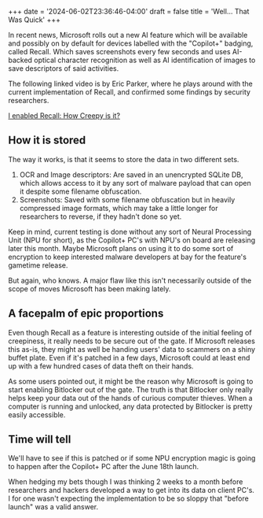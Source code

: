 +++
date = '2024-06-02T23:36:46-04:00'
draft = false
title = 'Well... That Was Quick'
+++

In recent news, Microsoft rolls out a new AI feature which will be available and possibly on by default for devices labelled with the "Copilot+" badging, called Recall. Which saves screenshots every few seconds and uses AI-backed optical character recognition as well as AI identification of images to save descriptors of said activities.

The following linked video is by Eric Parker, where he plays around with the current implementation of Recall, and confirmed some findings by security researchers.

[I enabled Recall: How Creepy is it?](https://youtu.be/N9DnwB02hJw?si=jFHRNx_YjFlLnFoD)

## How it is stored

The way it works, is that it seems to store the data in two different sets.

1. OCR and Image descriptors: Are saved in an unencrypted SQLite DB, which allows access to it by any sort of malware payload that can open it despite some filename obfuscation.
2. Screenshots: Saved with some filename obfuscation but in heavily compressed image formats, which may take a little longer for researchers to reverse, if they hadn't done so yet.

Keep in mind, current testing is done without any sort of Neural Processing Unit (NPU for short), as the Copilot+ PC's with NPU's on board are releasing later this month. Maybe Microsoft plans on using it to do some sort of encryption to keep interested malware developers at bay for the feature's gametime release.

But again, who knows. A major flaw like this isn't necessarily outside of the scope of moves Microsoft has been making lately.

## A facepalm of epic proportions

Even though Recall as a feature is interesting outside of the initial feeling of creepiness, it really needs to be secure out of the gate. If Microsoft releases this as-is, they might as well be handing users' data to scammers on a shiny buffet plate. Even if it's patched in a few days, Microsoft could at least end up with a few hundred cases of data theft on their hands.

As some users pointed out, it might be the reason why Microsoft is going to start enabling Bitlocker out of the gate. The truth is that Bitlocker only really helps keep your data out of the hands of curious computer thieves. When a computer is running and unlocked, any data protected by Bitlocker is pretty easily accessible.

## Time will tell

We'll have to see if this is patched or if some NPU encryption magic is going to happen after the Copilot+ PC after the June 18th launch.

When hedging my bets though I was thinking 2 weeks to a month before researchers and hackers developed a way to get into its data on client PC's. I for one wasn't expecting the implementation to be so sloppy that "before launch" was a valid answer.
